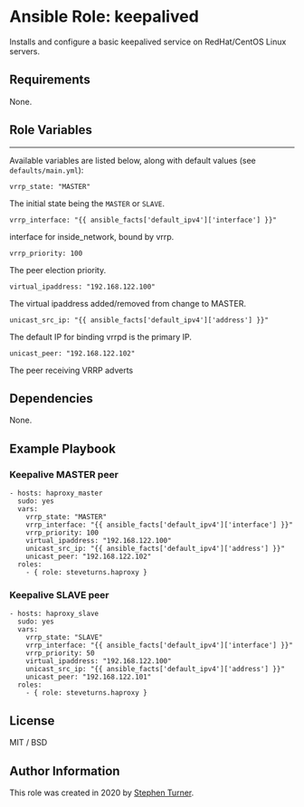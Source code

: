 # Ansible Role: keepalived

Installs and configure a basic keepalived service on RedHat/CentOS Linux servers.

## Requirements

None.

## Role Variables
--------------

Available variables are listed below, along with default values (see `defaults/main.yml`):

    vrrp_state: "MASTER"

The initial state being the `MASTER` or `SLAVE`. 

    vrrp_interface: "{{ ansible_facts['default_ipv4']['interface'] }}"

interface for inside_network, bound by vrrp.

    vrrp_priority: 100

The peer election priority.

    virtual_ipaddress: "192.168.122.100"

The virtual ipaddress added/removed from change to MASTER.

    unicast_src_ip: "{{ ansible_facts['default_ipv4']['address'] }}"

The default IP for binding vrrpd is the primary IP.

    unicast_peer: "192.168.122.102"

The peer receiving VRRP adverts

## Dependencies

None.

## Example Playbook 
### Keepalive MASTER peer

    - hosts: haproxy_master
      sudo: yes
      vars:
        vrrp_state: "MASTER"
        vrrp_interface: "{{ ansible_facts['default_ipv4']['interface'] }}"
        vrrp_priority: 100
        virtual_ipaddress: "192.168.122.100"
        unicast_src_ip: "{{ ansible_facts['default_ipv4']['address'] }}"
        unicast_peer: "192.168.122.102"
      roles:
        - { role: steveturns.haproxy }
### Keepalive SLAVE peer

    - hosts: haproxy_slave
      sudo: yes
      vars:
        vrrp_state: "SLAVE"
        vrrp_interface: "{{ ansible_facts['default_ipv4']['interface'] }}"
        vrrp_priority: 50
        virtual_ipaddress: "192.168.122.100"
        unicast_src_ip: "{{ ansible_facts['default_ipv4']['address'] }}"
        unicast_peer: "192.168.122.101"
      roles:
        - { role: steveturns.haproxy }

## License

MIT / BSD

## Author Information

This role was created in 2020 by [Stephen Turner](https://github.com/stephenturns).